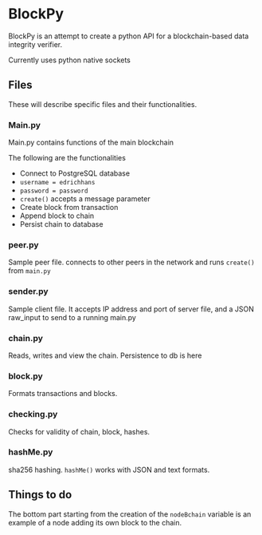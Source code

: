 # BlockPy
BlockPy is an attempt to create a python API for a blockchain-based data integrity verifier.

Currently uses python native sockets

## Files

These will describe specific files and their functionalities.

### Main.py
Main.py contains functions of the main blockchain

The following are the functionalities
* Connect to PostgreSQL database
* `username = edrichhans`
* `password = password`
* `create()` accepts a message parameter
* Create block from transaction
* Append block to chain
* Persist chain to database

### peer.py

Sample peer file. connects to other peers in the network and runs `create()` from `main.py`

### sender.py

Sample client file. It accepts IP address and port of server file, and a JSON raw_input to send to a running main.py

### chain.py

Reads, writes and view the chain. Persistence to db is here

### block.py

Formats transactions and blocks.

### checking.py

Checks for validity of chain, block, hashes.

### hashMe.py

sha256 hashing. `hashMe()` works with JSON and text formats.

## Things to do

The bottom part starting from the creation of the `nodeBchain` variable is an example of a node adding its own block to the chain.